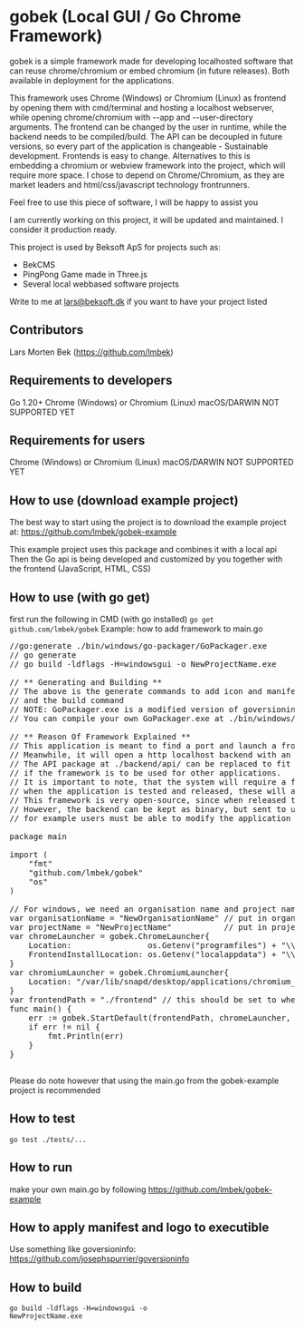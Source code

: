 # gobek (Local GUI / Go Chrome Framework)

gobek is a simple framework made for developing localhosted software that can reuse chrome/chromium or embed chromium (in future releases). Both available in deployment for the applications.

This framework uses Chrome (Windows) or Chromium (Linux) as frontend by opening them with cmd/terminal and hosting a localhost webserver, while opening chrome/chromium with --app and --user-directory arguments. The frontend can be changed by the user in runtime, while the backend needs to be compiled/build. The API can be decoupled in future versions, so every part of the application is changeable - Sustainable development. Frontends is easy to change. Alternatives to this is embedding a chromium or webview framework into the project, which will require more space. I chose to depend on Chrome/Chromium, as they are market leaders and html/css/javascript technology frontrunners.

Feel free to use this piece of software, I will be happy to assist you

I am currently working on this project, it will be updated and maintained. I consider it production ready. 

This project is used by Beksoft ApS for projects such as:
* BekCMS
* PingPong Game made in Three.js
* Several local webbased software projects

Write to me at lars@beksoft.dk if you want to have your project listed

## Contributors
Lars Morten Bek (https://github.com/lmbek)

## Requirements to developers
Go 1.20+
Chrome (Windows) or Chromium (Linux)
macOS/DARWIN NOT SUPPORTED YET

## Requirements for users
Chrome (Windows) or Chromium (Linux)
macOS/DARWIN NOT SUPPORTED YET

## How to use (download example project)
The best way to start using the project is to download the example project at:
https://github.com/lmbek/gobek-example

This example project uses this package and combines it with a local api
Then the Go api is being developed and customized by you together with the frontend (JavaScript, HTML, CSS)

## How to use (with go get)
first run the following in CMD (with go installed)
<code>go get github.com/lmbek/gobek</code>
Example: how to add framework to main.go
<pre>
//go:generate ./bin/windows/go-packager/GoPackager.exe
// go generate
// go build -ldflags -H=windowsgui -o NewProjectName.exe

// ** Generating and Building **
// The above is the generate commands to add icon and manifest to binary,
// and the build command
// NOTE: GoPackager.exe is a modified version of goversioninfo (https://github.com/josephspurrier/goversioninfo).
// You can compile your own GoPackager.exe at ./bin/windows/go-packager by go building the main.go file

// ** Reason Of Framework Explained **
// This application is meant to find a port and launch a frontend in chrome (windows) or chromium (linux).
// Meanwhile, it will open a http localhost backend with an api.
// The API package at ./backend/api/ can be replaced to fit another application,
// if the framework is to be used for other applications.
// It is important to note, that the system will require a frontend directory and a data directory,
// when the application is tested and released, these will also need to be managed (other applications can be put in)
// This framework is very open-source, since when released to users, the users can modify the frontend files.
// However, the backend can be kept as binary, but sent to users if they later want to modify it,
// for example users must be able to modify the application backend, and replace the binary with the modified version.

package main

import (
	"fmt"
	"github.com/lmbek/gobek"
	"os"
)

// For windows, we need an organisation name and project name
var organisationName = "NewOrganisationName" // put in organisation name
var projectName = "NewProjectName"           // put in project name
var chromeLauncher = gobek.ChromeLauncher{
	Location:                os.Getenv("programfiles") + "\\Google\\Chrome\\Application\\chrome.exe",
	FrontendInstallLocation: os.Getenv("localappdata") + "\\Google\\Chrome\\InstalledApps\\" + organisationName + "\\" + projectName,
}
var chromiumLauncher = gobek.ChromiumLauncher{
	Location: "/var/lib/snapd/desktop/applications/chromium_chromium.desktop",
}
var frontendPath = "./frontend" // this should be set to where frontend files is (frontend folder: html, css, javascript...)
func main() {
	err := gobek.StartDefault(frontendPath, chromeLauncher, chromiumLauncher)
	if err != nil {
		fmt.Println(err)
	}
}

</pre>
Please do note however that using the main.go from the gobek-example project is recommended
## How to test
<code>go test ./tests/...</code>

## How to run
make your own main.go by following https://github.com/lmbek/gobek-example

## How to apply manifest and logo to executible
Use something like goversioninfo: https://github.com/josephspurrier/goversioninfo

## How to build
<code>go build -ldflags -H=windowsgui -o NewProjectName.exe</code>
